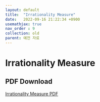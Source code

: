 ```yaml
---
layout: default
title:  "Irrationality Measure"
date:   2022-09-16 21:22:34 +0900
usemathjax: true
nav_order : 9
collection: old
parent: 예전 자료
---
```

# Irrationality Measure

## PDF Download

<!-- <object data="../old_download/Irrationality Measure.pdf" width="750" height="1075" type='application/pdf'></object> -->
<a target='_blank' href='../old_download/Irrationality Measure.pdf'>Irrationality Measure PDF</a>